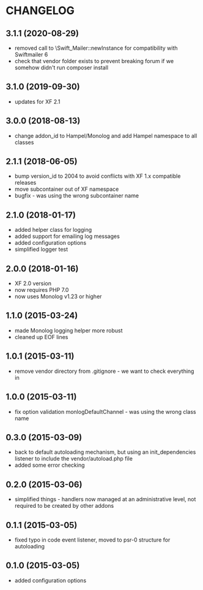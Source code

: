 CHANGELOG
=========

3.1.1 (2020-08-29)
------------------

* removed call to \Swift_Mailer::newInstance for compatibility with Swiftmailer 6
* check that vendor folder exists to prevent breaking forum if we somehow didn't run composer install

3.1.0 (2019-09-30)
------------------

* updates for XF 2.1

3.0.0 (2018-08-13)
------------------

* change addon_id to Hampel/Monolog and add Hampel namespace to all classes

2.1.1 (2018-06-05)
------------------

* bump version_id to 2004 to avoid conflicts with XF 1.x compatible releases
* move subcontainer out of XF namespace
* bugfix - was using the wrong subcontainer name

2.1.0 (2018-01-17)
------------------

* added helper class for logging
* added support for emailing log messages
* added configuration options
* simplified logger test

2.0.0 (2018-01-16)
------------------

* XF 2.0 version
* now requires PHP 7.0
* now uses Monolog v1.23 or higher

1.1.0 (2015-03-24)
------------------

* made Monolog logging helper more robust
* cleaned up EOF lines

1.0.1 (2015-03-11)
------------------

* remove vendor directory from .gitignore - we want to check everything in

1.0.0 (2015-03-11)
------------------

* fix option validation monlogDefaultChannel - was using the wrong class name

0.3.0 (2015-03-09)
------------------

* back to default autoloading mechanism, but using an init_dependencies listener to include the vendor/autoload.php 
  file
* added some error checking

0.2.0 (2015-03-06)
------------------

* simplified things - handlers now managed at an administrative level, not required to be created by other addons

0.1.1 (2015-03-05)
------------------

* fixed typo in code event listener, moved to psr-0 structure for autoloading

0.1.0 (2015-03-05)
------------------

* added configuration options
